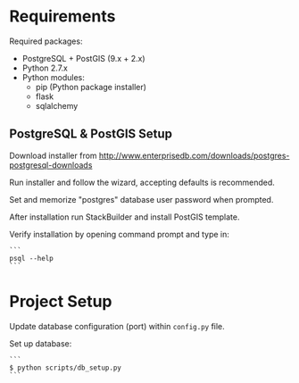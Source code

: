 # Requirements

Required packages:
* PostgreSQL + PostGIS (9.x + 2.x)
* Python 2.7.x
* Python modules:
    * pip (Python package installer)
    * flask
    * sqlalchemy

## PostgreSQL & PostGIS Setup
Download installer from http://www.enterprisedb.com/downloads/postgres-postgresql-downloads

Run installer and follow the wizard, accepting defaults is recommended.

Set and memorize "postgres" database user password when prompted.

After installation run StackBuilder and install PostGIS template.

Verify installation by opening command prompt and type in:

    ```
    psql --help
    ```

# Project Setup
Update database configuration (port) within `config.py` file.

Set up database:

    ```
    $ python scripts/db_setup.py
    ```